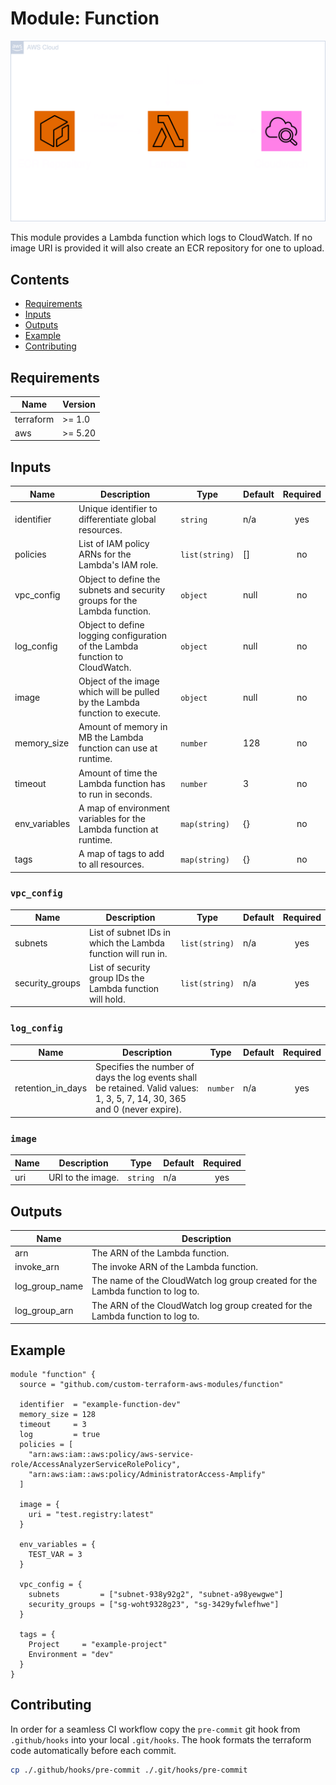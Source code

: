 # Module: Function

![Function visualized](.github/diagrams/function-transparent.png)

This module provides a Lambda function which logs to CloudWatch. If no image URI is provided it will also create an ECR repository for one to upload.

## Contents

- [Requirements](#requirements)
- [Inputs](#inputs)
- [Outputs](#outputs)
- [Example](#example)
- [Contributing](#contributing)

## Requirements

| Name      | Version |
| --------- | ------- |
| terraform | >= 1.0  |
| aws       | >= 5.20 |

## Inputs

| Name          | Description                                                                  | Type           | Default | Required |
| ------------- | ---------------------------------------------------------------------------- | -------------- | ------- | :------: |
| identifier    | Unique identifier to differentiate global resources.                         | `string`       | n/a     |   yes    |
| policies      | List of IAM policy ARNs for the Lambda's IAM role.                           | `list(string)` | []      |    no    |
| vpc_config    | Object to define the subnets and security groups for the Lambda function.    | `object`       | null    |    no    |
| log_config    | Object to define logging configuration of the Lambda function to CloudWatch. | `object`       | null    |    no    |
| image         | Object of the image which will be pulled by the Lambda function to execute.  | `object`       | null    |    no    |
| memory_size   | Amount of memory in MB the Lambda function can use at runtime.               | `number`       | 128     |    no    |
| timeout       | Amount of time the Lambda function has to run in seconds.                    | `number`       | 3       |    no    |
| env_variables | A map of environment variables for the Lambda function at runtime.           | `map(string)`  | {}      |    no    |
| tags          | A map of tags to add to all resources.                                       | `map(string)`  | {}      |    no    |

### `vpc_config`

| Name            | Description                                                  | Type           | Default | Required |
| --------------- | ------------------------------------------------------------ | -------------- | ------- | :------: |
| subnets         | List of subnet IDs in which the Lambda function will run in. | `list(string)` | n/a     |   yes    |
| security_groups | List of security group IDs the Lambda function will hold.    | `list(string)` | n/a     |   yes    |

### `log_config`

| Name              | Description                                                                                                                | Type     | Default | Required |
| ----------------- | -------------------------------------------------------------------------------------------------------------------------- | -------- | ------- | :------: |
| retention_in_days | Specifies the number of days the log events shall be retained. Valid values: 1, 3, 5, 7, 14, 30, 365 and 0 (never expire). | `number` | n/a     |   yes    |

### `image`

| Name | Description       | Type     | Default | Required |
| ---- | ----------------- | -------- | ------- | :------: |
| uri  | URI to the image. | `string` | n/a     |   yes    |

## Outputs

| Name           | Description                                                                     |
| -------------- | ------------------------------------------------------------------------------- |
| arn            | The ARN of the Lambda function.                                                 |
| invoke_arn     | The invoke ARN of the Lambda function.                                          |
| log_group_name | The name of the CloudWatch log group created for the Lambda function to log to. |
| log_group_arn  | The ARN of the CloudWatch log group created for the Lambda function to log to.  |

## Example

```hcl
module "function" {
  source = "github.com/custom-terraform-aws-modules/function"

  identifier  = "example-function-dev"
  memory_size = 128
  timeout     = 3
  log         = true
  policies = [
    "arn:aws:iam::aws:policy/aws-service-role/AccessAnalyzerServiceRolePolicy",
    "arn:aws:iam::aws:policy/AdministratorAccess-Amplify"
  ]

  image = {
    uri = "test.registry:latest"
  }

  env_variables = {
    TEST_VAR = 3
  }

  vpc_config = {
    subnets         = ["subnet-938y92g2", "subnet-a98yewgwe"]
    security_groups = ["sg-woht9328g23", "sg-3429yfwlefhwe"]
  }

  tags = {
    Project     = "example-project"
    Environment = "dev"
  }
}
```

## Contributing

In order for a seamless CI workflow copy the `pre-commit` git hook from `.github/hooks` into your local `.git/hooks`. The hook formats the terraform code automatically before each commit.

```bash
cp ./.github/hooks/pre-commit ./.git/hooks/pre-commit
```
